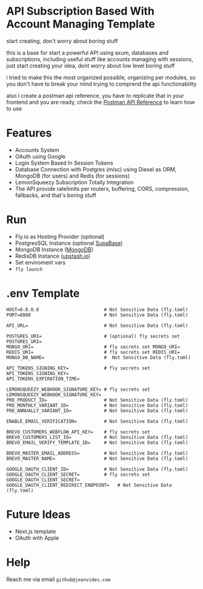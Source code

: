 # API Subscription Based With Account Managing Template

start creating, don't worry about boring stuff

this is a base for start a powerful API using axum, databases and subscriptions, including useful stuff like accounts managing with sessions, just start creating your idea, dont worry about low level boring stuff

i tried to make this the most organized possible, organizing per modules, so you don't have to break your mind trying to comprend the api functionability

also i create a postman api reference, you have to replicate that in your frontend and you are ready, check the [Postman API Reference](https://www.postman.com/jeanservices/workspace/8i/collection/11966073-e41fc689-a391-45b6-8d1e-d2b6176b5615?action=share&creator=11966073) to learn how to use

# Features

* Accounts System
* OAuth using Google
* Login System Based In Session Tokens
* Database Connection with Postgres (misc) using Diesel as ORM, MongoDB (for users) and Redis (for sessions)
* LemonSqueezy Subscription Totally Integration
* The API provide ratelimits per routers, buffering, CORS, compression, fallbacks, and that's boring stuff

# Run

* Fly.io as Hosting Provider (optional)
* PostgresSQL Instance (optional [SupaBase](https://supabase.com/))
* MongoDB Instance ([MongoDB](https://mongodb.com/))
* RedisDB Instance ([upstash.io](https://upstash.io/))
* Set enviroment vars
* `fly launch`

# .env Template

```
HOST=0.0.0.0                        # Not Sensitive Data (fly.toml)
PORT=8080                           # Not Sensitive Data (fly.toml)

API_URL=                            # Not Sensitive Data (fly.toml)

POSTGRES_URI=                       # (optional) fly secrets set POSTGRES_URI=
MONGO_URI=                          # fly secrets set MONGO_URI=
REDIS_URI=                          # fly secrets set REDIS_URI=
MONGO_DB_NAME=                      #  Not Sensitive Data (fly.toml)

API_TOKENS_SIGNING_KEY=             # fly secrets set API_TOKENS_SIGNING_KEY=
API_TOKENS_EXPIRATION_TIME=

LEMONSQUEEZY_WEBHOOK_SIGNATURE_KEY= # fly secrets set LEMONSQUEEZY_WEBHOOK_SIGNATURE_KEY=
PRO_PRODUCT_ID=                     # Not Sensitive Data (fly.toml)
PRO_MONTHLY_VARIANT_ID=             # Not Sensitive Data (fly.toml)
PRO_ANNUALLY_VARIANT_ID=            # Not Sensitive Data (fly.toml)

ENABLE_EMAIL_VERIFICATION=          # Not Sensitive Data (fly.toml)

BREVO_CUSTOMERS_WEBFLOW_API_KEY=    # fly secrets set 
BREVO_CUSTOMERS_LIST_ID=            # Not Sensitive Data (fly.toml)
BREVO_EMAIL_VERIFY_TEMPLATE_ID=     # Not Sensitive Data (fly.toml)

BREVO_MASTER_EMAIL_ADDRESS=         # Not Sensitive Data (fly.toml)
BREVO_MASTER_NAME=                  # Not Sensitive Data (fly.toml)

GOOGLE_OAUTH_CLIENT_ID=             # Not Sensitive Data (fly.toml)
GOOGLE_OAUTH_CLIENT_SECRET=         # fly secrets set GOOGLE_OAUTH_CLIENT_SECRET= 
GOOGLE_OAUTH_CLIENT_REDIRECT_ENDPOINT=   # Not Sensitive Data (fly.toml)
```

# Future Ideas

* Next.js template
* OAuth with Apple

# Help

Reach me via email `github@jeanvides.com`